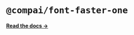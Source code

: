 # `@compai/font-faster-one`

[**Read the docs &rarr;**](https://components.ai/docs/typefaces/faster-one)
